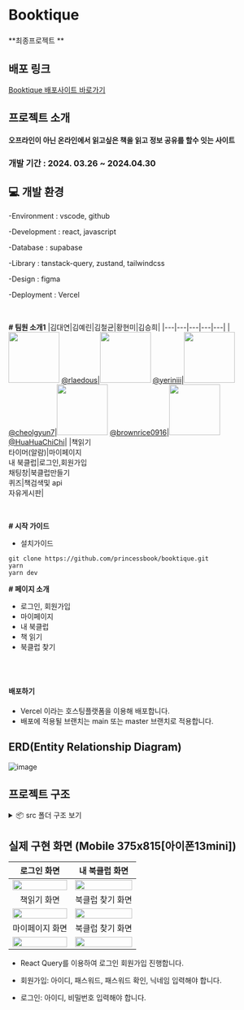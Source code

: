 # Booktique

###

**최종프로젝트 **

## 배포 링크

[Booktique 배포사이트 바로가기](https://booktique.vercel.app/)
<a href="https://booktique.vercel.app" target="_blank"></a>

## 프로젝트 소개

#### 오프라인이 아닌 온라인에서 읽고싶은 책을 읽고 정보 공유를 할수 잇는 사이트

### 개발 기간 : 2024. 03.26 ~ 2024.04.30

## 💻️ 개발 환경

-Environment : vscode, github

-Development : react, javascript

-Database : supabase

-Library : tanstack-query, zustand, tailwindcss

-Design : figma

-Deployment : Vercel

</br>

**# 팀원 소개1**
|김대연|김예린|김철균|황현미|김승희|
|---|---|---|---|---|
|[<img src="https://avatars.githubusercontent.com/u/103303516?v=4" width="100" height="100"/>](https://github.com/rlaedous) [@rlaedous](https://github.com/rlaedous)|[<img src="https://avatars.githubusercontent.com/u/118904207?v=4" width="100" height="100"/>](https://github.com/yeriniii) [@yeriniii](https://github.com/yeriniii)|[<img src="https://avatars.githubusercontent.com/u/97039528?v=4" width="100" height="100"/>](https://github.com/cheolgyun7) [@cheolgyun7](https://github.com/cheolgyun7)|[<img src="https://img.cjthemarket.com/images/file/product/166/20230131131750628.jpg?SF=webp" width="100" height="100"/>](https://github.com/brownrice0916) [@brownrice0916](https://github.com/brownrice0916)|[<img src="https://avatars.githubusercontent.com/u/154486286?v=4" width="100" height="100"/>](https://github.com/HuaHuaChiChi) [@HuaHuaChiChi](https://github.com/HuaHuaChiChi)|
|책읽기<br />타이머(알람)|마이페이지<br />내 북클럽|로그인,회원가입<br />채팅창|북클럽만들기<br />퀴즈|책검색및 api<br />자유게시판|

<br>

**# 시작 가이드**

- 설치가이드

```
git clone https://github.com/princessbook/booktique.git
yarn
yarn dev
```

**# 페이지 소개**

- 로그인, 회원가입
- 마이페이지
- 내 북클럽
- 책 읽기
- 북클럽 찾기

<br/>

</br>

#### 배포하기

- Vercel 이라는 호스팅플랫폼을 이용해 배포합니다.
- 배포에 적용될 브랜치는 main 또는 master 브랜치로 적용합니다.

## ERD(Entity Relationship Diagram)

![image](https://github.com/princessbook/booktique/assets/97039528/7c5a1b69-3fe7-403f-b911-da6c494003f9)

## 프로젝트 구조

<details>
<summary>📦 src 폴더 구조 보기</summary>

```
📦src
┣ 📂app
┃ ┣ 📂(navigationBar)
┃ ┃ ┣ 📂board
┃ ┃ ┃ ┣ 📂detail
┃ ┃ ┃ ┃ ┗ 📂[postId]
┃ ┃ ┃ ┃ ┃ ┗ 📜page.tsx
┃ ┃ ┃ ┗ 📂posting
┃ ┃ ┃ ┃ ┗ 📂[postId]
┃ ┃ ┃ ┃ ┃ ┗ 📜page.tsx
┃ ┃ ┣ 📂bookclubs
┃ ┃ ┃ ┣ 📂create
┃ ┃ ┃ ┃ ┣ 📂search
┃ ┃ ┃ ┃ ┃ ┣ 📜SearchForm.tsx
┃ ┃ ┃ ┃ ┃ ┣ 📜SearchModal.tsx
┃ ┃ ┃ ┃ ┃ ┗ 📜SearchResult.tsx
┃ ┃ ┃ ┃ ┣ 📜page.tsx
┃ ┃ ┃ ┃ ┗ 📜ReactSelectBar.tsx
┃ ┃ ┃ ┣ 📂[id]
┃ ┃ ┃ ┃ ┣ 📜BackBtn.tsx
┃ ┃ ┃ ┃ ┣ 📜BookClubCSR.tsx
┃ ┃ ┃ ┃ ┣ 📜JoinAndResignBtn.tsx
┃ ┃ ┃ ┃ ┣ 📜JoinBtn.tsx
┃ ┃ ┃ ┃ ┣ 📜Members.tsx
┃ ┃ ┃ ┃ ┣ 📜page.tsx
┃ ┃ ┃ ┃ ┗ 📜ResignBtn.tsx
┃ ┃ ┃ ┣ 📜ClubAdminProfile.tsx
┃ ┃ ┃ ┣ 📜ClubMembersCount.tsx
┃ ┃ ┃ ┣ 📜ClubSearch.tsx
┃ ┃ ┃ ┣ 📜layout.tsx
┃ ┃ ┃ ┣ 📜page.tsx
┃ ┃ ┃ ┗ 📜SearchInput.tsx
┃ ┃ ┣ 📂my-clubs
┃ ┃ ┃ ┣ 📂[clubId]
┃ ┃ ┃ ┃ ┣ 📂info
┃ ┃ ┃ ┃ ┃ ┗ 📜page.tsx
┃ ┃ ┃ ┃ ┣ 📂posts
┃ ┃ ┃ ┃ ┃ ┗ 📜page.tsx
┃ ┃ ┃ ┃ ┣ 📂quizzes
┃ ┃ ┃ ┃ ┃ ┗ 📜page.tsx
┃ ┃ ┃ ┃ ┣ 📂sentences
┃ ┃ ┃ ┃ ┃ ┗ 📜page.tsx
┃ ┃ ┃ ┃ ┣ 📜ClubSelector.tsx
┃ ┃ ┃ ┃ ┗ 📜layout.tsx
┃ ┃ ┃ ┣ 📜layout.tsx
┃ ┃ ┃ ┗ 📜page.tsx
┃ ┃ ┣ 📂mypage
┃ ┃ ┃ ┣ 📂mybookclubs
┃ ┃ ┃ ┃ ┗ 📜page.tsx
┃ ┃ ┃ ┣ 📂mysentences
┃ ┃ ┃ ┃ ┗ 📜page.tsx
┃ ┃ ┃ ┣ 📂[userId]
┃ ┃ ┃ ┃ ┗ 📜page.tsx
┃ ┃ ┃ ┣ 📜layout.tsx
┃ ┃ ┃ ┗ 📜page.tsx
┃ ┃ ┣ 📂readbook
┃ ┃ ┃ ┣ 📂[id]
┃ ┃ ┃ ┃ ┣ 📂[save]
┃ ┃ ┃ ┃ ┃ ┣ 📜page.tsx
┃ ┃ ┃ ┃ ┃ ┣ 📜SaveBookInfo.tsx
┃ ┃ ┃ ┃ ┃ ┣ 📜SaveCard.tsx
┃ ┃ ┃ ┃ ┃ ┣ 📜SaveProgressBar.tsx
┃ ┃ ┃ ┃ ┃ ┗ 📜Timer.tsx
┃ ┃ ┃ ┃ ┣ 📜BookInfo.tsx
┃ ┃ ┃ ┃ ┣ 📜CompleteModal.tsx
┃ ┃ ┃ ┃ ┣ 📜EndButton.tsx
┃ ┃ ┃ ┃ ┣ 📜EndModal.tsx
┃ ┃ ┃ ┃ ┣ 📜layout.tsx
┃ ┃ ┃ ┃ ┣ 📜MemberList.tsx
┃ ┃ ┃ ┃ ┗ 📜page.tsx
┃ ┃ ┃ ┣ 📜ClubList.tsx
┃ ┃ ┃ ┣ 📜layout.tsx
┃ ┃ ┃ ┣ 📜page.tsx
┃ ┃ ┃ ┣ 📜ProgressBar.tsx
┃ ┃ ┃ ┗ 📜ReadButton.tsx
┃ ┃ ┗ 📜layout.tsx
┃ ┣ 📂api
┃ ┃ ┣ 📂getBookInfo
┃ ┃ ┃ ┗ 📂[id]
┃ ┃ ┃ ┃ ┗ 📜route.ts
┃ ┃ ┗ 📂[keyword]
┃ ┃ ┃ ┗ 📜route.ts
┃ ┣ 📂auth
┃ ┃ ┣ 📂callback
┃ ┃ ┃ ┗ 📜route.ts
┃ ┃ ┣ 📂confirm
┃ ┃ ┃ ┗ 📜route.ts
┃ ┃ ┗ 📜authAPI.ts
┃ ┣ 📂bookclubs
┃ ┃ ┗ 📜ClubSearch.tsx
┃ ┣ 📂chat
┃ ┃ ┗ 📂[id]
┃ ┃ ┃ ┣ 📜ChatInput.tsx
┃ ┃ ┃ ┗ 📜page.tsx
┃ ┣ 📂login
┃ ┃ ┣ 📜action.ts
┃ ┃ ┗ 📜page.tsx
┃ ┣ 📂register
┃ ┃ ┣ 📂set-nickname
┃ ┃ ┃ ┗ 📜page.tsx
┃ ┃ ┣ 📂set-profile-image
┃ ┃ ┃ ┗ 📜page.tsx
┃ ┃ ┗ 📜page.tsx
┃ ┣ 📜globals.css
┃ ┣ 📜layout.tsx
┃ ┣ 📜not-found.tsx
┃ ┣ 📜page.tsx
┃ ┗ 📜provider.tsx
┣ 📂common
┃ ┣ 📂constants
┃ ┃ ┣ 📜bookCategories.ts
┃ ┃ ┗ 📜tableNames.ts
┃ ┣ 📜Button.tsx
┃ ┣ 📜Input.tsx
┃ ┣ 📜LoadingOverlay.tsx
┃ ┗ 📜ToastUi.tsx
┣ 📂components
┃ ┣ 📂common
┃ ┃ ┣ 📜Animation.tsx
┃ ┃ ┣ 📜HeaderWithBack.tsx
┃ ┃ ┗ 📜NoContentMessage.tsx
┃ ┣ 📂header
┃ ┃ ┣ 📜Header.tsx
┃ ┃ ┗ 📜page.tsx
┃ ┣ 📂login
┃ ┃ ┗ 📜LoginForm.tsx
┃ ┣ 📂my-clubs
┃ ┃ ┣ 📂board
┃ ┃ ┃ ┣ 📂boardDetail
┃ ┃ ┃ ┃ ┣ 📜ArticleComment.tsx
┃ ┃ ┃ ┃ ┣ 📜ArticleCommentInput.tsx
┃ ┃ ┃ ┃ ┣ 📜ArticleTimeStamp.tsx
┃ ┃ ┃ ┃ ┗ 📜BoardDetailArticle.tsx
┃ ┃ ┃ ┣ 📂posting
┃ ┃ ┃ ┃ ┗ 📜PhotoSection.tsx
┃ ┃ ┃ ┗ 📜Board.tsx
┃ ┃ ┣ 📂info
┃ ┃ ┃ ┣ 📜ClubBook.tsx
┃ ┃ ┃ ┣ 📜HomeTab.tsx
┃ ┃ ┃ ┣ 📜MemberCard.tsx
┃ ┃ ┃ ┣ 📜Members.tsx
┃ ┃ ┃ ┣ 📜NonMyClub.tsx
┃ ┃ ┃ ┣ 📜ResignBtn.tsx
┃ ┃ ┃ ┗ 📜WithdrawalPopup.tsx
┃ ┃ ┣ 📂sentences
┃ ┃ ┃ ┣ 📜SentenceModal.tsx
┃ ┃ ┃ ┣ 📜Sentences.tsx
┃ ┃ ┃ ┣ 📜SentenceStorage.tsx
┃ ┃ ┃ ┗ 📜SentenceUser.tsx
┃ ┃ ┗ 📜QuizArchiving.tsx
┃ ┣ 📂mypage
┃ ┃ ┣ 📂clubs
┃ ┃ ┃ ┣ 📜AllMyBookClubs.tsx
┃ ┃ ┃ ┣ 📜BookClubItem.tsx
┃ ┃ ┃ ┗ 📜MyBookClub.tsx
┃ ┃ ┣ 📂profile
┃ ┃ ┃ ┣ 📜LogoutButton.tsx
┃ ┃ ┃ ┣ 📜Profile.tsx
┃ ┃ ┃ ┗ 📜ProfileDetail.tsx
┃ ┃ ┗ 📂sentences
┃ ┃ ┃ ┣ 📜AllMySentences.tsx
┃ ┃ ┃ ┣ 📜MySentencesStore.tsx
┃ ┃ ┃ ┗ 📜SentenceItem.tsx
┃ ┣ 📂navigationBar
┃ ┃ ┗ 📜page.tsx
┃ ┣ 📂nickname
┃ ┃ ┗ 📜MyNicknameForm.tsx
┃ ┣ 📂quiz
┃ ┃ ┣ 📜MultipleChoiceQuizComponent.tsx
┃ ┃ ┣ 📜QuizAnswer.tsx
┃ ┃ ┣ 📜QuizContainer.tsx
┃ ┃ ┣ 📜QuizModal.tsx
┃ ┃ ┣ 📜QuizQuestion.tsx
┃ ┃ ┣ 📜QuizShortAnswer.tsx
┃ ┃ ┗ 📜ShortQuizComponent.tsx
┃ ┣ 📂realtime
┃ ┃ ┣ 📜ChatBackImg.tsx
┃ ┃ ┣ 📜ChatInfo.tsx
┃ ┃ ┣ 📜ChatMessages.tsx
┃ ┃ ┣ 📜ChatPresence.tsx
┃ ┃ ┣ 📜ListMessages.tsx
┃ ┃ ┣ 📜LoadMoreMessages.tsx
┃ ┃ ┣ 📜Message.tsx
┃ ┃ ┗ 📜OtherMessage.tsx
┃ ┗ 📂register
┃ ┃ ┗ 📜RegisterForm.tsx
┣ 📂hooks
┃ ┣ 📂Board
┃ ┃ ┗ 📜useRelativeTime.tsx
┃ ┣ 📂info
┃ ┃ ┗ 📜useMyClubInfo.tsx
┃ ┣ 📂mypage
┃ ┃ ┣ 📜useUserClubs.tsx
┃ ┃ ┗ 📜useUserSentences.tsx
┃ ┣ 📜fetchDB.ts
┃ ┣ 📜useInput.ts
┃ ┣ 📜usePostDataEffect.ts
┃ ┗ 📜useRealtimePostgresChanges.ts
┣ 📂lib
┃ ┣ 📂constant
┃ ┃ ┗ 📜index.ts
┃ ┣ 📂types
┃ ┃ ┣ 📜BookAPI.ts
┃ ┃ ┗ 📜supabase.ts
┃ ┗ 📜utils.ts
┣ 📂store
┃ ┣ 📜index.ts
┃ ┣ 📜InitMessages.tsx
┃ ┣ 📜InitUser.tsx
┃ ┣ 📜messages.ts
┃ ┣ 📜modalstore.ts
┃ ┣ 📜user.ts
┃ ┗ 📜zustandStore.ts
┣ 📂utils
┃ ┣ 📂api
┃ ┃ ┗ 📜authAPI.ts
┃ ┣ 📂bookAPIs
┃ ┃ ┗ 📜bookAPI.ts
┃ ┣ 📂middlewares
┃ ┃ ┣ 📜authToken.ts
┃ ┃ ┣ 📜chain.ts
┃ ┃ ┣ 📜middleware.ts
┃ ┃ ┗ 📜protectRoute.ts
┃ ┣ 📂postAPIs
┃ ┃ ┣ 📂postCommentAPIs
┃ ┃ ┃ ┗ 📜commentAPI.ts
┃ ┃ ┗ 📜postAPI.ts
┃ ┣ 📂supabase
┃ ┃ ┣ 📜client.ts
┃ ┃ ┗ 📜server.ts
┃ ┣ 📂userAPIs
┃ ┃ ┣ 📜authAPI.ts
┃ ┃ ┣ 📜Fns.ts
┃ ┃ ┗ 📜storageAPI.ts
┃ ┣ 📜dateUtils.ts
┃ ┣ 📜getCallBackURL.ts
┃ ┣ 📜nicknameGenerator.ts
┃ ┣ 📜testAPIs.ts
┃ ┣ 📜time.ts
┃ ┣ 📜timeUtils.ts
┃ ┗ 📜validation.ts
┗ 📜middleware.ts
```

</details>

## 실제 구현 화면 (Mobile 375x815[아이폰13mini])

|                                                       로그인 화면                                                       |                                                     내 북클럽 화면                                                      |
| :---------------------------------------------------------------------------------------------------------------------: | :---------------------------------------------------------------------------------------------------------------------: |
| <img src="https://github.com/princessbook/booktique/assets/97039528/87863b8b-34b8-41cc-9d07-e0ee000b7edd" width="100%"> | <img src="https://github.com/princessbook/booktique/assets/97039528/18552947-bc07-4639-b1a2-594d66e1f94c" width="100%"> |
|                                                       책읽기 화면                                                        |                                                    북클럽 찾기 화면                                                      |
| <img src="https://github.com/princessbook/booktique/assets/97039528/485b44be-da19-4e21-9fea-d416f188035e" width="100%"> | <img src="https://github.com/princessbook/booktique/assets/97039528/80fc67e7-a3c6-4b14-9a00-0b7d559e14ff" width="100%"> |
|                                                      마이페이지 화면                                                     |                                                     북클럽 찾기 화면                                                      |
| <img src="https://github.com/princessbook/booktique/assets/97039528/e502eb87-f0d9-4019-bffd-69e3b947519f" width="100%"> | <img src="https://github.com/princessbook/booktique/assets/97039528/80fc67e7-a3c6-4b14-9a00-0b7d559e14ff" width="100%"> |


- React Query를 이용하여 로그인 회원가입 진행합니다.

- 회원가입: 아이디, 패스워드, 패스워드 확인, 닉네임 입력해야 합니다.
- 로그인: 아이디, 비밀번호 입력해야 합니다.
